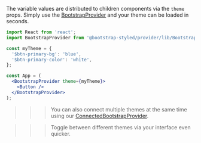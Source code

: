 The variable values are distributed to children components via the `theme` props. Simply use the
[BootstrapProvider](https://github.com/bootstrap-styled/provider) and your theme can be loaded in seconds.

```jsx static
import React from 'react';
import BootstrapProvider from '@bootstrap-styled/provider/lib/BootstrapProvider';

const myTheme = {
  '$btn-primary-bg': 'blue',
  '$btn-primary-color': 'white',
};

const App = (
  <BootstrapProvider theme={myTheme}>
    <Button />
  </BootstrapProvider>
);

```

>>>You can also connect multiple themes at the same time using our
[ConnectedBootstrapProvider](https://github.com/bootstrap-styled/redux).

>>>Toggle between different themes via your interface even quicker.
